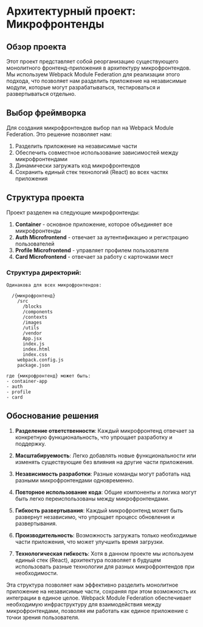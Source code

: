 # Архитектурный проект: Микрофронтенды

## Обзор проекта

Этот проект представляет собой реорганизацию существующего монолитного фронтенд-приложения в архитектуру микрофронтендов. Мы используем Webpack Module Federation для реализации этого подхода, что позволяет нам разделить приложение на независимые модули, которые могут разрабатываться, тестироваться и развертываться отдельно.

## Выбор фреймворка

Для создания микрофронтендов выбор пал на Webpack Module Federation. Это решение позволяет нам:

1. Разделить приложение на независимые части
2. Обеспечить совместное использование зависимостей между микрофронтендами
3. Динамически загружать код микрофронтендов
4. Сохранить единый стек технологий (React) во всех частях приложения

## Структура проекта

Проект разделен на следующие микрофронтенды:

1. **Container** - основное приложение, которое объединяет все микрофронтенды
2. **Auth Microfrontend** - отвечает за аутентификацию и регистрацию пользователей
3. **Profile Microfrontend** - управляет профилем пользователя
4. **Card Microfrontend** - отвечает за работу с карточками мест

### Структура директорий:

```
Одинакова для всех микрофронтендов:

  /{микрофронтенд}
    /src
      /blocks
      /components
      /contexts
      /images
      /utils
      /vendor
      App.jsx
      index.js
      index.html
      index.css
    webpack.config.js
    package.json

где {микрофронтенд} может быть:
- container-app
- auth
- profile
- card
```

## Обоснование решения

1. **Разделение ответственности**: Каждый микрофронтенд отвечает за конкретную функциональность, что упрощает разработку и поддержку.

2. **Масштабируемость**: Легко добавлять новые функциональности или изменять существующие без влияния на другие части приложения.

3. **Независимость разработки**: Разные команды могут работать над разными микрофронтендами одновременно.

4. **Повторное использование кода**: Общие компоненты и логика могут быть легко переиспользованы между микрофронтендами.

5. **Гибкость развертывания**: Каждый микрофронтенд может быть развернут независимо, что упрощает процесс обновления и развертывания.

6. **Производительность**: Возможность загружать только необходимые части приложения, что может улучшить время загрузки.

7. **Технологическая гибкость**: Хотя в данном проекте мы используем единый стек (React), архитектура позволяет в будущем использовать разные технологии для разных микрофронтендов при необходимости.

Эта структура позволяет нам эффективно разделить монолитное приложение на независимые части, сохраняя при этом возможность их интеграции в единое целое. Webpack Module Federation обеспечивает необходимую инфраструктуру для взаимодействия между микрофронтендами, позволяя им работать как единое приложение с точки зрения пользователя.

